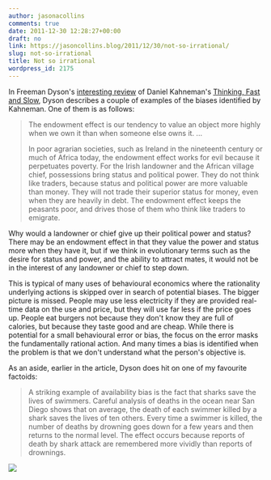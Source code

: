 ```yaml
---
author: jasonacollins
comments: true
date: 2011-12-30 12:28:27+00:00
draft: no
link: https://jasoncollins.blog/2011/12/30/not-so-irrational/
slug: not-so-irrational
title: Not so irrational
wordpress_id: 2175
---
```


In Freeman Dyson's [interesting review](http://www.nybooks.com/articles/archives/2011/dec/22/how-dispel-your-illusions/) of Daniel Kahneman's [Thinking, Fast and Slow](http://www.amazon.com/gp/product/0374275637/ref=as_li_ss_tl?ie=UTF8&tag=evolvieconom-20&linkCode=as2&camp=1789&creative=390957&creativeASIN=0374275637), Dyson describes a couple of examples of the biases identified by Kahneman. One of them is as follows:


<blockquote>The endowment effect is our tendency to value an object more highly when we own it than when someone else owns it. ...

In poor agrarian societies, such as Ireland in the nineteenth century or much of Africa today, the endowment effect works for evil because it perpetuates poverty. For the Irish landowner and the African village chief, possessions bring status and political power. They do not think like traders, because status and political power are more valuable than money. They will not trade their superior status for money, even when they are heavily in debt. The endowment effect keeps the peasants poor, and drives those of them who think like traders to emigrate.</blockquote>


Why would a landowner or chief give up their political power and status? There may be an endowment effect in that they value the power and status more when they have it, but if we think in evolutionary terms such as the desire for status and power, and the ability to attract mates, it would not be in the interest of any landowner or chief to step down.

This is typical of many uses of behavioural economics where the rationality underlying actions is skipped over in search of potential biases. The bigger picture is missed. People may use less electricity if they are provided real-time data on the use and price, but they will use far less if the price goes up. People eat burgers not because they don't know they are full of calories, but because they taste good and are cheap. While there is potential for a small behavioural error or bias, the focus on the error masks the fundamentally rational action. And many times a bias is identified when the problem is that we don't understand what the person's objective is.

As an aside, earlier in the article, Dyson does hit on one of my favourite factoids:


<blockquote>A striking example of availability bias is the fact that sharks save the lives of swimmers. Careful analysis of deaths in the ocean near San Diego shows that on average, the death of each swimmer killed by a shark saves the lives of ten others. Every time a swimmer is killed, the number of deaths by drowning goes down for a few years and then returns to the normal level. The effect occurs because reports of death by shark attack are remembered more vividly than reports of drownings.</blockquote>


![](https://www.assoc-amazon.com/e/ir?t=evolvieconom-20&l=as2&o=1&a=0374275637)
